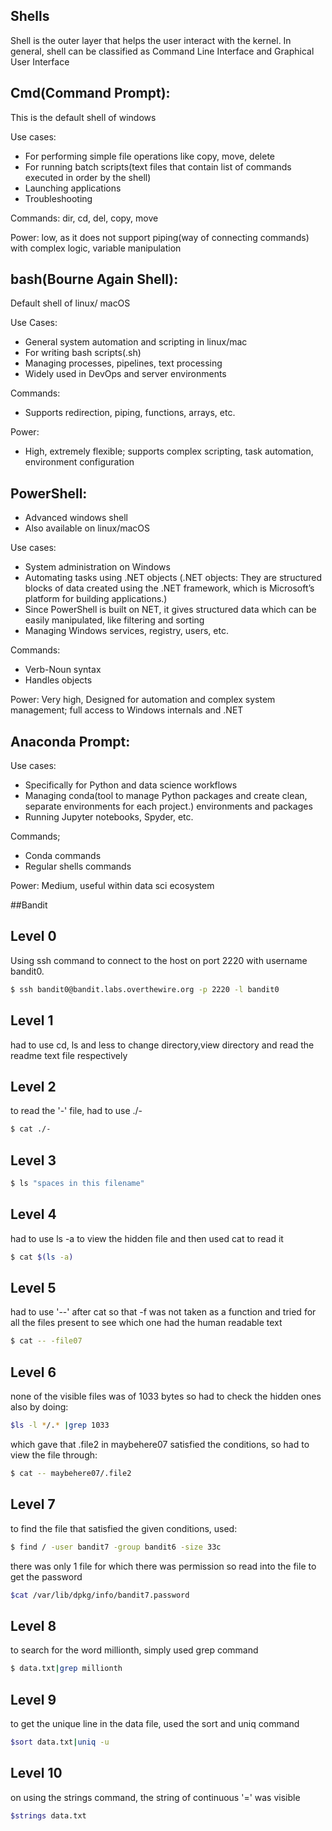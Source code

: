 
## Shells
Shell is the outer layer that helps the user interact with the kernel.
In general, shell can be classified as Command Line Interface and Graphical User Interface

## Cmd(Command Prompt):
This is the default shell of windows

Use cases:
- For performing simple file operations like copy, move, delete
- For running batch scripts(text files that contain list of commands executed in order by the shell)
- Launching applications
- Troubleshooting

Commands:
dir, cd, del, copy, move

Power: low, as it does not support piping(way of connecting commands) with complex logic, variable manipulation

## bash(Bourne Again Shell):
Default shell of linux/ macOS

Use Cases:
- General system automation and scripting in linux/mac
- For writing bash scripts(.sh)
- Managing processes, pipelines, text processing
- Widely used in DevOps and server environments

Commands:
- Supports redirection, piping, functions, arrays, etc.


Power: 
- High, extremely flexible; supports complex scripting, task automation, environment configuration

## PowerShell:
- Advanced windows shell
- Also available on linux/macOS

Use cases:
- System administration on Windows
- Automating tasks using .NET objects
(.NET objects: They are structured blocks of data created using the .NET framework, which is Microsoft’s platform for building applications.)
- Since PowerShell is built on NET, it gives structured data which can be easily manipulated, like filtering and sorting
- Managing Windows services, registry, users, etc.

Commands:
- Verb-Noun syntax
- Handles objects

Power: 
Very high, Designed for automation and complex system management; full access to Windows internals and .NET


## Anaconda Prompt:
Use cases:
- Specifically for Python and data science workflows
- Managing conda(tool to manage Python packages and create clean, separate environments for each project.) environments and packages
- Running Jupyter notebooks, Spyder, etc.

Commands;
- Conda commands
- Regular shells commands

Power: Medium, useful within data sci ecosystem

##Bandit

## Level 0


Using ssh command to connect to the host on port 2220 with username bandit0. 
```bash
$ ssh bandit0@bandit.labs.overthewire.org -p 2220 -l bandit0
```

## Level 1
had to use cd, ls and less to change directory,view directory and read the readme text file respectively

## Level 2
to read the '-' file, had to use ./-
```bash
$ cat ./-
```
## Level 3
```bash
$ ls "spaces in this filename"
```
## Level 4
had to use ls -a to view the hidden file and then used cat to read it
```bash
$ cat $(ls -a)
```
## Level 5
had to use '--' after cat so that -f was not taken as a function and tried for all the files present to see which one had the human readable text
```bash
$ cat -- -file07
```
## Level 6
none of the visible files was of 1033 bytes so had to check the hidden ones also by doing:
```bash
$ls -l */.* |grep 1033 
```
which gave that .file2 in maybehere07 satisfied the conditions, so had to view the file through:
```bash
$ cat -- maybehere07/.file2
```
## Level 7
to find the file that satisfied the given conditions, used:
```bash
$ find / -user bandit7 -group bandit6 -size 33c 
```
there was only 1 file for which there was permission so read into the file to get the password
```bash
$cat /var/lib/dpkg/info/bandit7.password
```
## Level 8
to search for the word millionth, simply used grep command
```bash
$ data.txt|grep millionth
```
## Level 9
to get the unique line in the data file, used the sort and uniq command
```bash
$sort data.txt|uniq -u
```
## Level 10
on using the strings command, the string of continuous '=' was visible
```bash
$strings data.txt 
```

